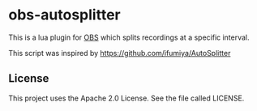 # obs-autosplitter
This is a lua plugin for [OBS](https://obsproject.com/) which splits recordings at a specific interval.

This script was inspired by https://github.com/ifumiya/AutoSplitter

## License

This project uses the Apache 2.0 License. See the file called LICENSE.

